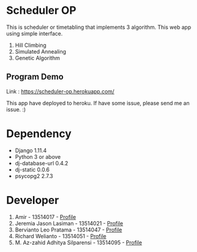 # Scheduler OP

This is scheduler or timetabling that implements 3 algorithm. This web app using simple interface.

1. Hill Climbing
2. Simulated Annealing
3. Genetic Algorithm

## Program Demo

Link : https://scheduler-op.herokuapp.com/

This app have deployed to heroku. If have some issue, please send me an issue. :)

# Dependency

* Django 1.11.4
* Python 3 or above
* dj-database-url 0.4.2
* dj-static 0.0.6
* psycopg2 2.7.3

# Developer

1. Amir - 13514017 - [Profile](https://github.com/greenword000)
2. Jeremia Jason Lasiman - 13514021 - [Profile](https://github.com/JeremiaJ)
3. Bervianto Leo Pratama - 13514047 - [Profile](https://github.com/berviantoleo)
4. Richard Welianto - 13514051 - [Profile](https://github.com/RichardWellianto)
5. M. Az-zahid Adhitya Silparensi - 13514095 - [Profile](https://github.com/Azzahid)

